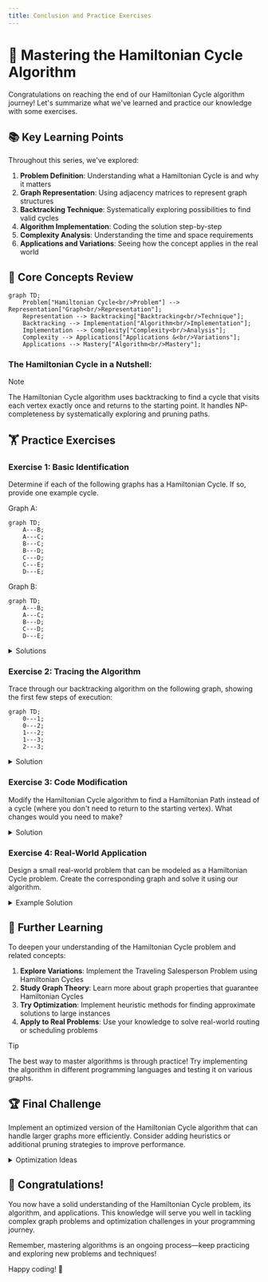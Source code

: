 ```yaml
---
title: Conclusion and Practice Exercises
---
```


# 🎯 Mastering the Hamiltonian Cycle Algorithm

Congratulations on reaching the end of our Hamiltonian Cycle algorithm journey! Let's summarize what we've learned and practice our knowledge with some exercises.

## 📚 Key Learning Points

Throughout this series, we've explored:

1. **Problem Definition**: Understanding what a Hamiltonian Cycle is and why it matters
2. **Graph Representation**: Using adjacency matrices to represent graph structures
3. **Backtracking Technique**: Systematically exploring possibilities to find valid cycles
4. **Algorithm Implementation**: Coding the solution step-by-step
5. **Complexity Analysis**: Understanding the time and space requirements
6. **Applications and Variations**: Seeing how the concept applies in the real world

## 🧠 Core Concepts Review

```mermaid
graph TD;
    Problem["Hamiltonian Cycle<br/>Problem"] --> Representation["Graph<br/>Representation"];
    Representation --> Backtracking["Backtracking<br/>Technique"];
    Backtracking --> Implementation["Algorithm<br/>Implementation"];
    Implementation --> Complexity["Complexity<br/>Analysis"];
    Complexity --> Applications["Applications &<br/>Variations"];
    Applications --> Mastery["Algorithm<br/>Mastery"];
```

### The Hamiltonian Cycle in a Nutshell:

> [!NOTE]
> The Hamiltonian Cycle algorithm uses backtracking to find a cycle that visits each vertex exactly once and returns to the starting point. It handles NP-completeness by systematically exploring and pruning paths.

## 🏋️ Practice Exercises

### Exercise 1: Basic Identification

Determine if each of the following graphs has a Hamiltonian Cycle. If so, provide one example cycle.

Graph A:
```mermaid
graph TD;
    A---B;
    A---C;
    B---C;
    B---D;
    C---D;
    C---E;
    D---E;
```

Graph B:
```mermaid
graph TD;
    A---B;
    A---C;
    B---D;
    C---D;
    D---E;
```

<details>
<summary>Solutions</summary>

Graph A: Yes, it has a Hamiltonian Cycle. One example is A → B → D → E → C → A.

Graph B: No, it doesn't have a Hamiltonian Cycle. The vertex E has only one connection, so any path that visits E can't return to another vertex without revisiting a vertex.
</details>

### Exercise 2: Tracing the Algorithm

Trace through our backtracking algorithm on the following graph, showing the first few steps of execution:

```mermaid
graph TD;
    0---1;
    0---2;
    1---2;
    1---3;
    2---3;
```

<details>
<summary>Solution</summary>

Initial state:
- `path = [0, -1, -1, -1]` (starting at vertex 0)
- `visited = [true, false, false, false]`

Call `hamCycleUtil(graph, path, visited, 1)`:

Try vertex 1:
- `path = [0, 1, -1, -1]`
- `visited = [true, true, false, false]`
- Call `hamCycleUtil(graph, path, visited, 2)`

Try vertex 2:
- `path = [0, 1, 2, -1]`
- `visited = [true, true, true, false]`
- Call `hamCycleUtil(graph, path, visited, 3)`

Try vertex 3:
- `path = [0, 1, 2, 3]`
- `visited = [true, true, true, true]`
- Base case: All vertices are visited
- Check if `graph[3][0] == 1`: No edge between vertex 3 and 0
- Backtrack and try another path

Try vertex 3 (from vertex 1):
- `path = [0, 1, 3, -1]`
- `visited = [true, true, false, true]`
- Call `hamCycleUtil(graph, path, visited, 3)`

And so on...
</details>

### Exercise 3: Code Modification

Modify the Hamiltonian Cycle algorithm to find a Hamiltonian Path instead of a cycle (where you don't need to return to the starting vertex). What changes would you need to make?

<details>
<summary>Solution</summary>

For a Hamiltonian Path, the main change is in the base case of the `hamCycleUtil` function:

```
function hamCycleUtil(graph, path, visited, position):
    // Base case: all vertices are included in the path
    if position == numVertices:
        // No need to check for a cycle back to start
        return true
    
    // Rest of the function remains the same
    ...
```

Also, in the main function, we don't need to append the starting vertex to the path at the end:

```
function findHamiltonianPath(graph):
    ...
    if hamCycleUtil(graph, path, visited, 1):
        return path  // No need to complete the cycle
    ...
```
</details>

### Exercise 4: Real-World Application

Design a small real-world problem that can be modeled as a Hamiltonian Cycle problem. Create the corresponding graph and solve it using our algorithm.

<details>
<summary>Example Solution</summary>

**Problem**: A delivery driver needs to deliver packages to 4 locations and return to the warehouse. The road network only allows certain direct connections between locations.

**Graph**:
- Vertices: Warehouse (W), Location A, Location B, Location C, Location D
- Edges: W-A, W-C, A-B, A-D, B-C, B-D, C-D, D-W

This can be represented by the adjacency matrix:
```
[0, 1, 0, 1, 0] // Warehouse
[1, 0, 1, 0, 1] // Location A
[0, 1, 0, 1, 1] // Location B
[1, 0, 1, 0, 1] // Location C
[0, 1, 1, 1, 0] // Location D
```

The Hamiltonian Cycle solution would be: W → A → B → C → D → W
</details>

## 🚀 Further Learning

To deepen your understanding of the Hamiltonian Cycle problem and related concepts:

1. **Explore Variations**: Implement the Traveling Salesperson Problem using Hamiltonian Cycles
2. **Study Graph Theory**: Learn more about graph properties that guarantee Hamiltonian Cycles
3. **Try Optimization**: Implement heuristic methods for finding approximate solutions to large instances
4. **Apply to Real Problems**: Use your knowledge to solve real-world routing or scheduling problems

> [!TIP]
> The best way to master algorithms is through practice! Try implementing the algorithm in different programming languages and testing it on various graphs.

## 🏆 Final Challenge

Implement an optimized version of the Hamiltonian Cycle algorithm that can handle larger graphs more efficiently. Consider adding heuristics or additional pruning strategies to improve performance.

<details>
<summary>Optimization Ideas</summary>

- **Degree Heuristic**: Try vertices with higher degrees first
- **Look-ahead Pruning**: Check if adding a vertex would create a dead-end later
- **Branch Ordering**: Order the branches of the search tree based on promising solutions
- **Parallelization**: Explore multiple branches of the search tree in parallel
- **Iterative Deepening**: Gradually increase the depth of the search
</details>

## 🎊 Congratulations!

You now have a solid understanding of the Hamiltonian Cycle problem, its algorithm, and applications. This knowledge will serve you well in tackling complex graph problems and optimization challenges in your programming journey.

Remember, mastering algorithms is an ongoing process—keep practicing and exploring new problems and techniques!

Happy coding! 🚀 